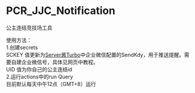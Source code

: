 # PCR_JJC_Notification
公主连结竞技场工具  

使用方法：  
1.创建secrets  
  SCKEY 值更新为[Server酱Turbo](https://sct.ftqq.com/ "悬停显示")中企业微信配置的SendKdy，用于推送提醒。需要自建企业微信号，具体见网页中教程。  
  UID 值为你自己的公主连结id  
2.运行actions中的run Query  
  目前默认每天中午12点（GMT+8）运行  
